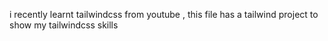 i recently learnt tailwindcss from youtube , this file has a tailwind project to show my tailwindcss skills 
